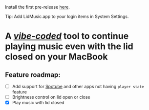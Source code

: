 Install the first pre-release [here](https://github.com/Swapnil-Pradhan/LidMusic/releases/download/LidMusic/LidMusic.app.zip).

Tip: Add LidMusic.app to your login items in System Settings.

# A *[vibe-coded](https://cloud.google.com/discover/what-is-vibe-coding)* tool to continue playing music even with the lid closed on your MacBook
  
## Feature roadmap:  
- [ ] Add support for [Spotube](https://spotube.krtirtho.dev) and other apps not having `player state` feature  
- [ ] Brightness control on lid open or close
- [x] Play music with lid closed
